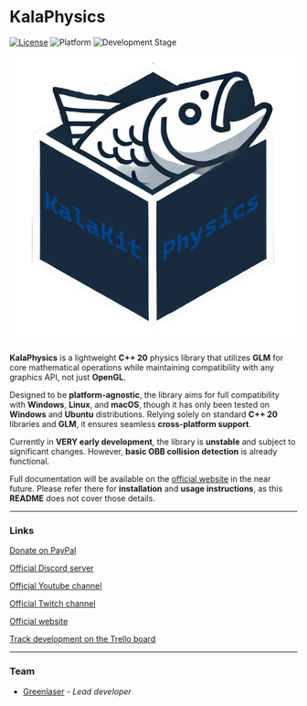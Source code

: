 # KalaPhysics

[![License](https://img.shields.io/badge/license-Zlib-blue)](LICENSE.md)
![Platform](https://img.shields.io/badge/platform-Windows%20%7C%20Linux%20%7C%20Mac-brightgreen)
![Development Stage](https://img.shields.io/badge/development-Alpha-yellow)

![Logo](logo.png)

**KalaPhysics** is a lightweight **C++ 20** physics library that utilizes **GLM** for core mathematical operations while maintaining compatibility with any graphics API, not just **OpenGL**.

Designed to be **platform-agnostic**, the library aims for full compatibility with **Windows**, **Linux**, and **macOS**, though it has only been tested on **Windows** and **Ubuntu** distributions. Relying solely on standard **C++ 20** libraries and **GLM**, it ensures seamless **cross-platform support**.

Currently in **VERY early development**, the library is **unstable** and subject to significant changes. However, **basic OBB collision detection** is already functional.

Full documentation will be available on the [official website](https://www.elypsoengine.com) in the near future. Please refer there for **installation** and **usage instructions**, as this **README** does not cover those details.

---

### Links

[Donate on PayPal](https://www.paypal.com/donate/?hosted_button_id=QWG8SAYX5TTP6)

[Official Discord server](https://discord.gg/jkvasmTND5)

[Official Youtube channel](https://youtube.com/greenlaser)

[Official Twitch channel](https://www.twitch.tv/greenlaseer)

[Official website](https://elypsoengine.com)

[Track development on the Trello board](https://trello.com/b/a4NAJycX/kalaphysics)

---

### Team

* [Greenlaser](https://github.com/greeenlaser) - *Lead developer*